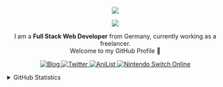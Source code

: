 <p align="center">
  <img src="https://skillicons.dev/icons?perline=7&theme=dark&i=symfony,laravel,php,kotlin,java,ts,js,nodejs,aws,azure,gcp,cloudflare,workers,firebase,react,vue,docker,dynamodb,heroku,mongodb,mysql" />
</p>
<p align="center">
  <a href="https://discord.com/users/139703461016109056" target="_blank">
    <img src="https://discord.c99.nl/widget/theme-1/139703461016109056.png" />
  </a>
</p>
<p align="center">
  I am a <b>Full Stack Web Developer</b> from Germany, currently working as a freelancer.<br/>Welcome to my GitHub Profile 👋
</p>
<p align="center">
  <a href="https://zeryther.com" target="_blank">
    <img src="https://img.shields.io/badge/Blog-zeryther.com-%231E1E1E?style=for-the-badge" alt="Blog" />
  </a>
  <a href="https://twitter.com/Zeryther" target="_blank">
    <img src="https://img.shields.io/badge/-@Zeryther-%231DA1F2.svg?style=for-the-badge&logo=Twitter&logoColor=white" alt="Twitter" />
  </a>
  <a href="https://anilist.co/Zeryther" target="_blank">
    <img src="https://img.shields.io/badge/-Zeryther-%23152232.svg?style=for-the-badge&logo=AniList&logoColor=white" alt="AniList" />
  </a>
  <a href="https://nxapi-presence.fancy.org.uk/api/presence/b329ad989d7c8e77?include-splatoon3=1" target="_blank">
    <img src="https://img.shields.io/badge/-SW--6998--3557--4959-%23E70009.svg?style=for-the-badge&logo=NintendoSwitch&logoColor=white" alt="Nintendo Switch Online" />
  </a>
</p>

<details>
  <summary>GitHub Statistics</summary>
  
  <a href="#">![github stats](https://github-readme-stats.vercel.app/api?username=Zeryther&count_private=true&show_icons=true&theme=dark&hide_border=true&bg_color=0d1117)</a>
  <a href="#">![github stats](https://github-readme-stats.vercel.app/api/top-langs?username=Zeryther&count_private=true&show_icons=true&theme=dark&hide_border=true&bg_color=0d1117&layout=compact)</a>
</details>
